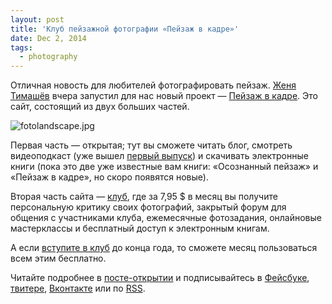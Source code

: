 ```yaml
---
layout: post
title: 'Клуб пейзажной фотографии «Пейзаж в кадре»'
date: Dec 2, 2014
tags:
  - photography
---
```


Отличная новость для любителей фотографировать пейзаж. [Женя Тимашёв](http://www.fotografia.com.ua/) вчера запустил для нас новый проект — [Пейзаж в кадре](http://www.fotolandscape.com/about/). Это сайт, состоящий из двух больших частей.

![fotolandscape.jpg](upload://fotolandscape.jpg)

Первая часть — открытая; тут вы сможете читать блог, смотреть видеоподкаст (уже вышел [первый выпуск](http://www.fotolandscape.com/blog/podkast-pejzazh-v-kadre-1-razbor-fotografij/)) и скачивать электронные книги (пока это две уже известные вам книги: «Осознанный пейзаж» и «Пейзаж в кадре», но скоро появятся новые).

Вторая часть сайта — [клуб](http://www.fotolandscape.com/club/), где за 7,95 $ в месяц вы получите персональную критику своих фотографий, закрытый форум для общения с участниками клуба, ежемесячные фотозадания, онлайновые мастерклассы и бесплатный доступ к электронным книгам.

А если [вступите в клуб](http://www.fotolandscape.com/learn/subscriptions/podpiska/) до конца года, то сможете месяц пользоваться всем этим бесплатно.

Читайте подробнее в [посте-открытии](http://www.fotolandscape.com/blog/otkrytie-proekta-pejzazh-v-kadre/) и подписывайтесь в [Фейсбуке](https://www.facebook.com/fotolandscapeclub), [твитере](https://twitter.com/fotolandclub), [Вконтакте](http://vk.com/fotolandscape) или по [RSS](http://feeds.feedburner.com/fotolandscape).
